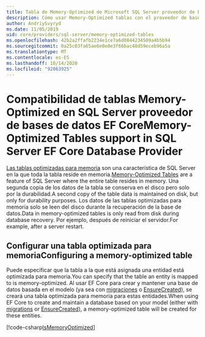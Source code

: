 ```yaml
---
title: Tabla de Memory-Optimized de Microsoft SQL Server proveedor de base de datos-EF Core
description: Cómo usar Memory-Optimized tablas con el proveedor de base de datos de SQL Server Entity Framework Core
author: AndriySvyryd
ms.date: 11/05/2019
uid: core/providers/sql-server/memory-optimized-tables
ms.openlocfilehash: 42b2a2ffafb2234e1ce7a6d0844234509a4b5b94
ms.sourcegitcommit: 0a25c03fa65ae6e0e0e3f66bac48d59eceb96a5a
ms.translationtype: MT
ms.contentlocale: es-ES
ms.lasthandoff: 10/14/2020
ms.locfileid: "92063925"
---
```

# <a name="memory-optimized-tables-support-in-sql-server-ef-core-database-provider"></a><span data-ttu-id="40c17-103">Compatibilidad de tablas Memory-Optimized en SQL Server proveedor de bases de datos EF Core</span><span class="sxs-lookup"><span data-stu-id="40c17-103">Memory-Optimized Tables support in SQL Server EF Core Database Provider</span></span>

<span data-ttu-id="40c17-104">[Las tablas optimizadas para memoria](/sql/relational-databases/in-memory-oltp/memory-optimized-tables) son una característica de SQL Server en la que toda la tabla reside en memoria.</span><span class="sxs-lookup"><span data-stu-id="40c17-104">[Memory-Optimized Tables](/sql/relational-databases/in-memory-oltp/memory-optimized-tables) are a feature of SQL Server where the entire table resides in memory.</span></span> <span data-ttu-id="40c17-105">Una segunda copia de los datos de la tabla se conserva en el disco pero solo por la durabilidad.</span><span class="sxs-lookup"><span data-stu-id="40c17-105">A second copy of the table data is maintained on disk, but only for durability purposes.</span></span> <span data-ttu-id="40c17-106">Los datos de las tablas optimizadas para memoria solo se leen del disco durante la recuperación de la base de datos.</span><span class="sxs-lookup"><span data-stu-id="40c17-106">Data in memory-optimized tables is only read from disk during database recovery.</span></span> <span data-ttu-id="40c17-107">Por ejemplo, después de reiniciar el servidor.</span><span class="sxs-lookup"><span data-stu-id="40c17-107">For example, after a server restart.</span></span>

## <a name="configuring-a-memory-optimized-table"></a><span data-ttu-id="40c17-108">Configurar una tabla optimizada para memoria</span><span class="sxs-lookup"><span data-stu-id="40c17-108">Configuring a memory-optimized table</span></span>

<span data-ttu-id="40c17-109">Puede especificar que la tabla a la que está asignada una entidad está optimizada para memoria.</span><span class="sxs-lookup"><span data-stu-id="40c17-109">You can specify that the table an entity is mapped to is memory-optimized.</span></span> <span data-ttu-id="40c17-110">Al usar EF Core para crear y mantener una base de datos basada en el modelo (ya sea con [migraciones](xref:core/managing-schemas/migrations/index) o [EnsureCreated](/dotnet/api/Microsoft.EntityFrameworkCore.Storage.IDatabaseCreator.EnsureCreated)), se creará una tabla optimizada para memoria para estas entidades.</span><span class="sxs-lookup"><span data-stu-id="40c17-110">When using EF Core to create and maintain a database based on your model (either with [migrations](xref:core/managing-schemas/migrations/index) or [EnsureCreated](/dotnet/api/Microsoft.EntityFrameworkCore.Storage.IDatabaseCreator.EnsureCreated)), a memory-optimized table will be created for these entities.</span></span>

[!code-csharp[IsMemoryOptimized](../../../../samples/core/SqlServer/InMemory/InMemoryContext.cs?name=IsMemoryOptimized)]
